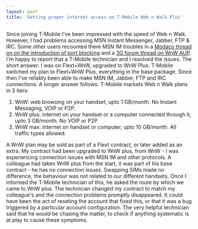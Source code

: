 ```yaml
---
layout: post
title: 'Getting proper internet access on T-Mobile Web n Walk Plus'
---
```


Since joining T-Mobile I've been impressed with the speed of Web n Walk.
However, I had problems accessing MSN Instant Messenger, Jabber, FTP &
IRC. Some other users recounted there MSN IM troubles in a [Modaco
thread on on the introduction of port
blocking](http://www.modaco.com/index.php?showtopic=255399) and a [3G
forum thread on WnW
AUP](http://www.3g.co.uk/3GForum/showthread.php?t=57879). I'm happy to
report that a T-Mobile technician and I resolved the issues. The short
answer: I was on Flext+WnW, upgraded to WnW Plus. T-Mobile switched my
plan to Flext+WnW Plus, everything in the base package. Since then I've
reliably been able to make MSN IM, Jabber, FTP and IRC connections. A
longer answer follows: T-Mobile markets Web n Walk plans in 3 tiers:

1.  WnW: web browsing on your handset, upto 1 GB/month. No Instant
    Messaging, VOIP or P2P.
2.  WnW plus: internet on your handset or a computer connected through
    it, upto 3 GB/month. No VOIP or P2P
3.  WnW max: internet on handset or computer, upto 10 GB/month. All
    traffic types allowed.

A WnW plan may be sold as part of a Flext contract, or later added as an
extra. My contract had been upgraded to WnW plus, from WnW - I was
experiencing connection issues with MSN IM and other protocols. A
colleague had taken WnW plus from the start, it was part of his base
contract - he has no connection issues. Swapping SIMs made no
difference, the behaviour was not related to our different handsets.
Once I informed the T-Mobile technician of this, he asked the route by
which we came to WnW plus. The technician changed my contract to match
my colleague's and the connection problems promptly disappeared. It
could have been the act of reseting the account that fixed this, or that
it was a bug triggered by a particular account configuration. The very
helpful technician said that he would be chasing the matter, to check if
anything systematic is at play to cause these symptoms.
